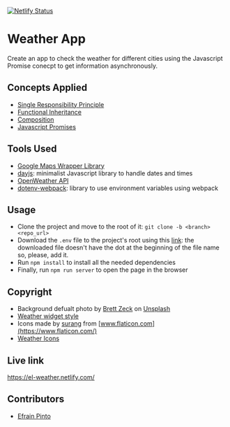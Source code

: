 [![Netlify Status](https://api.netlify.com/api/v1/badges/a9d5679a-8796-4e13-8eb0-aaaed51c8eca/deploy-status)](https://app.netlify.com/sites/el-weather/deploys)

# Weather App
Create an app to check the weather for different cities using the Javascript Promise conecpt to get information asynchronously.

## Concepts Applied
* [Single Responsibility Principle](https://medium.com/@cramirez92/s-o-l-i-d-the-first-5-priciples-of-object-oriented-design-with-javascript-790f6ac9b9fa)
* [Functional Inheritance](https://medium.com/javascript-scene/3-different-kinds-of-prototypal-inheritance-es6-edition-32d777fa16c9)
* [Composition](https://youtu.be/wfMtDGfHWpA)
* [Javascript Promises](https://github.com/getify/You-Dont-Know-JS/blob/2nd-ed/sync-async/ch3.md)

## Tools Used
* [Google Maps Wrapper Library](https://www.npmjs.com/package/google-maps)
* [dayjs](https://github.com/iamkun/dayjs): minimalist Javascript library to handle dates and times
* [OpenWeather API](https://openweathermap.org/)
* [dotenv-webpack](https://www.npmjs.com/package/dotenv-webpack): library to use environment variables using webpack

## Usage

- Clone the project and move to the root of it: `git clone -b <branch> <repo_url>`
- Download the `.env` file to the project's root using this [link](https://storage.cloud.google.com/weather-app/.env): the downloaded file doesn't have the dot at the beginning of the file name so, please, add it.
- Run `npm install` to install all the needed dependencies
- Finally, run `npm run server` to open the page in the browser

## Copyright
- Background defualt photo by [Brett Zeck](https://unsplash.com/@iambrettzeck?utm_source=unsplash&utm_medium=referral&utm_content=creditCopyText) on [Unsplash](https://unsplash.com/s/photos/world?utm_source=unsplash&utm_medium=referral&utm_content=creditCopyText)
- [Weather widget style](https://codepen.io/rahulgurujala/pen/WNbQQoa)
- Icons made by [surang](https://www.flaticon.com/authors/surang) from [www.flaticon.com](https://www.flaticon.com/)
- [Weather Icons](http://erikflowers.github.io/weather-icons/)

## Live link

https://el-weather.netlify.com/

## Contributors

- [Efrain Pinto](https://github.com/efrapp)

